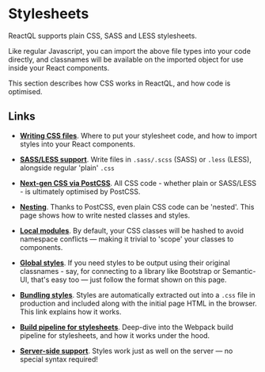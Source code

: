 # Stylesheets

ReactQL supports plain CSS, SASS and LESS stylesheets.

Like regular Javascript, you can import the above file types into your code directly, and classnames will be available on the imported object for use inside your React components.

This section describes how CSS works in ReactQL, and how code is optimised.

## Links

* **[Writing CSS files](css.md)**. Where to put your stylesheet code, and how to import styles into your React components.

* **[SASS/LESS support](parsers.md)**. Write files in `.sass/.scss` (SASS) or `.less` (LESS), alongside regular 'plain' `.css`

* **[Next-gen CSS via PostCSS](postcss.md)**. All CSS code - whether plain or SASS/LESS - is ultimately optimised by PostCSS.

* **[Nesting](nesting.md)**. Thanks to PostCSS, even plain CSS code can be 'nested'. This page shows how to write nested classes and styles.

* **[Local modules](modules.md)**. By default, your CSS classes will be hashed to avoid namespace conflicts &mdash; making it trivial to 'scope' your classes to components.

* **[Global styles](globals.md)**. If you need styles to be output using their original classnames - say, for connecting to a library like Bootstrap or Semantic-UI, that's easy too &mdash; just follow the format shown on this page.

* **[Bundling styles](bundling.md)**. Styles are automatically extracted out into a `.css` file in production and included along with the initial page HTML in the browser.  This link explains how it works.

* **[Build pipeline for stylesheets](pipeline.md)**. Deep-dive into the Webpack build pipeline for stylesheets, and how it works under the hood.

* **[Server-side support](server.md)**. Styles work just as well on the server &mdash; no special syntax required!
